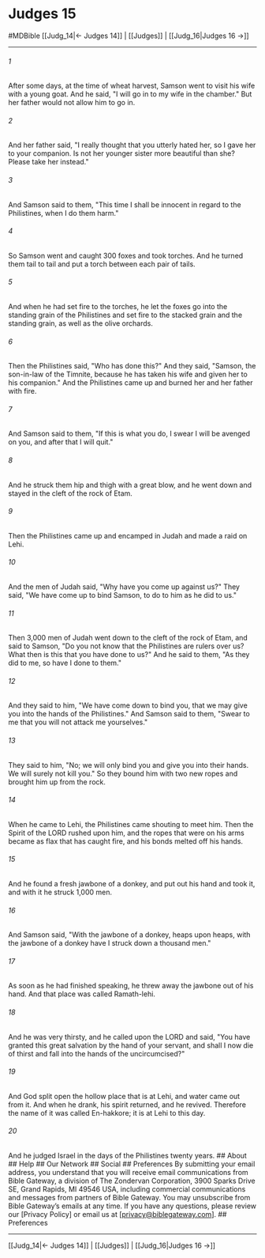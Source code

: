 # Judges 15
#MDBible
[[Judg_14|← Judges 14]] | [[Judges]] | [[Judg_16|Judges 16 →]]

***






###### 1 


After some days, at the time of wheat harvest, Samson went to visit his wife with a young goat. And he said, "I will go in to my wife in the chamber." But her father would not allow him to go in. 





###### 2 


And her father said, "I really thought that you utterly hated her, so I gave her to your companion. Is not her younger sister more beautiful than she? Please take her instead." 





###### 3 


And Samson said to them, "This time I shall be innocent in regard to the Philistines, when I do them harm." 





###### 4 


So Samson went and caught 300 foxes and took torches. And he turned them tail to tail and put a torch between each pair of tails. 





###### 5 


And when he had set fire to the torches, he let the foxes go into the standing grain of the Philistines and set fire to the stacked grain and the standing grain, as well as the olive orchards. 





###### 6 


Then the Philistines said, "Who has done this?" And they said, "Samson, the son-in-law of the Timnite, because he has taken his wife and given her to his companion." And the Philistines came up and burned her and her father with fire. 





###### 7 


And Samson said to them, "If this is what you do, I swear I will be avenged on you, and after that I will quit." 





###### 8 


And he struck them hip and thigh with a great blow, and he went down and stayed in the cleft of the rock of Etam. 





###### 9 


Then the Philistines came up and encamped in Judah and made a raid on Lehi. 





###### 10 


And the men of Judah said, "Why have you come up against us?" They said, "We have come up to bind Samson, to do to him as he did to us." 





###### 11 


Then 3,000 men of Judah went down to the cleft of the rock of Etam, and said to Samson, "Do you not know that the Philistines are rulers over us? What then is this that you have done to us?" And he said to them, "As they did to me, so have I done to them." 





###### 12 


And they said to him, "We have come down to bind you, that we may give you into the hands of the Philistines." And Samson said to them, "Swear to me that you will not attack me yourselves." 





###### 13 


They said to him, "No; we will only bind you and give you into their hands. We will surely not kill you." So they bound him with two new ropes and brought him up from the rock. 





###### 14 


When he came to Lehi, the Philistines came shouting to meet him. Then the Spirit of the LORD rushed upon him, and the ropes that were on his arms became as flax that has caught fire, and his bonds melted off his hands. 





###### 15 


And he found a fresh jawbone of a donkey, and put out his hand and took it, and with it he struck 1,000 men. 





###### 16 


And Samson said, "With the jawbone of a donkey, heaps upon heaps, with the jawbone of a donkey have I struck down a thousand men." 





###### 17 


As soon as he had finished speaking, he threw away the jawbone out of his hand. And that place was called Ramath-lehi. 





###### 18 


And he was very thirsty, and he called upon the LORD and said, "You have granted this great salvation by the hand of your servant, and shall I now die of thirst and fall into the hands of the uncircumcised?" 





###### 19 


And God split open the hollow place that is at Lehi, and water came out from it. And when he drank, his spirit returned, and he revived. Therefore the name of it was called En-hakkore; it is at Lehi to this day. 





###### 20 


And he judged Israel in the days of the Philistines twenty years. ## About ## Help ## Our Network ## Social ## Preferences By submitting your email address, you understand that you will receive email communications from Bible Gateway, a division of The Zondervan Corporation, 3900 Sparks Drive SE, Grand Rapids, MI 49546 USA, including commercial communications and messages from partners of Bible Gateway. You may unsubscribe from Bible Gateway&rsquo;s emails at any time. If you have any questions, please review our [Privacy Policy] or email us at [privacy@biblegateway.com]. ## Preferences

***

[[Judg_14|← Judges 14]] | [[Judges]] | [[Judg_16|Judges 16 →]]
